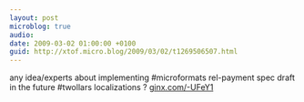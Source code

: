 ```yaml
---
layout: post
microblog: true
audio: 
date: 2009-03-02 01:00:00 +0100
guid: http://xtof.micro.blog/2009/03/02/t1269506507.html
---
```

any idea/experts about implementing #microformats rel-payment spec draft in the future #twollars localizations ? [ginx.com/-UFeY1](http://ginx.com/-UFeY1)
